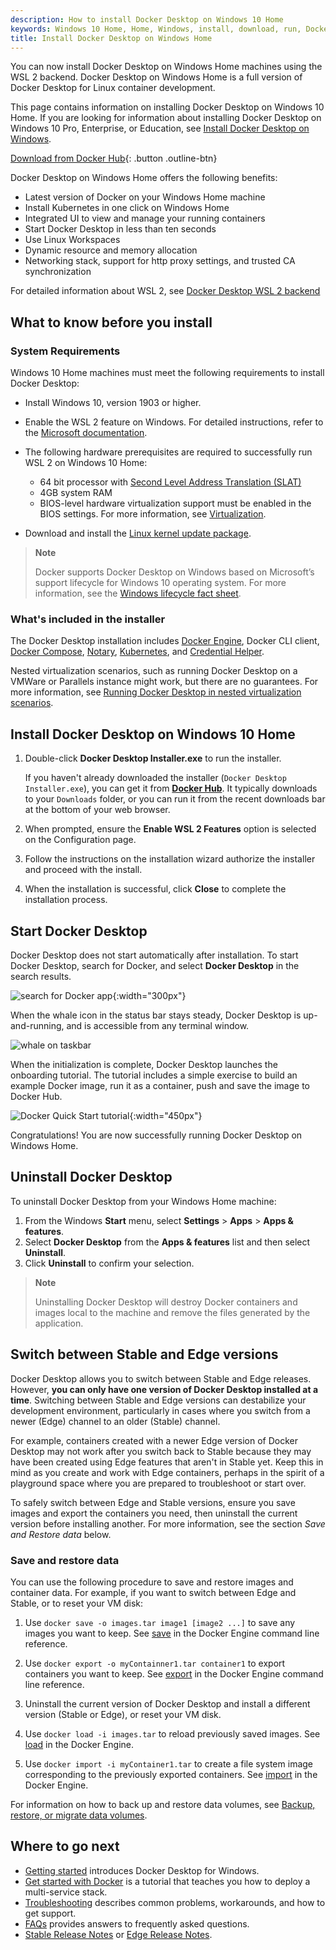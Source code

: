 ```yaml
---
description: How to install Docker Desktop on Windows 10 Home
keywords: Windows 10 Home, Home, Windows, install, download, run, Docker, local
title: Install Docker Desktop on Windows Home
---
```


You can now install Docker Desktop on Windows Home machines using the WSL 2 backend.
Docker Desktop on Windows Home is a full version of Docker Desktop for Linux container
development.

This page contains information on installing Docker Desktop on Windows 10 Home.
If you are looking for information about installing Docker Desktop on Windows 10
Pro, Enterprise, or Education, see [Install Docker Desktop on Windows](install.md).

[Download from Docker Hub](https://hub.docker.com/editions/community/docker-ce-desktop-windows/){:
.button .outline-btn}

Docker Desktop on Windows Home offers the following benefits:

- Latest version of Docker on your Windows Home machine
- Install Kubernetes in one click on Windows Home
- Integrated UI to view and manage your running containers
- Start Docker Desktop in less than ten seconds
- Use Linux Workspaces
- Dynamic resource and memory allocation
- Networking stack, support for http proxy settings, and trusted CA synchronization

For detailed information about WSL 2, see [Docker Desktop WSL 2 backend](wsl.md)

## What to know before you install

### System Requirements

Windows 10 Home machines must meet the following requirements to install Docker Desktop:

  - Install Windows 10, version 1903 or higher.
  - Enable the WSL 2 feature on Windows. For detailed instructions, refer to the
    [Microsoft documentation](https://docs.microsoft.com/en-us/windows/wsl/install-win10).
  - The following hardware prerequisites are required to successfully run
WSL 2 on Windows 10 Home:

     - 64 bit processor with [Second Level Address Translation (SLAT)](http://en.wikipedia.org/wiki/Second_Level_Address_Translation)
     - 4GB system RAM
    - BIOS-level hardware virtualization support must be enabled in the
    BIOS settings.  For more information, see
    [Virtualization](troubleshoot.md#virtualization-must-be-enabled).
  - Download and install the [Linux kernel update package](https://docs.microsoft.com/windows/wsl/wsl2-kernel).

> **Note**
>
> Docker supports Docker Desktop on Windows based on Microsoft’s support lifecycle
> for Windows 10 operating system. For more information, see the
> [Windows lifecycle fact sheet](https://support.microsoft.com/en-us/help/13853/windows-lifecycle-fact-sheet).

### What's included in the installer

The Docker Desktop installation includes [Docker Engine](../engine/index.md),
Docker CLI client, [Docker Compose](../compose/index.md),
[Notary](../notary/getting_started.md),
[Kubernetes](https://github.com/kubernetes/kubernetes/),
and [Credential Helper](https://github.com/docker/docker-credential-helpers/).

Nested virtualization scenarios, such as running Docker Desktop on a
VMWare or Parallels instance might work, but there are no guarantees. For
more information, see [Running Docker Desktop in nested virtualization scenarios](troubleshoot.md#running-docker-desktop-in-nested-virtualization-scenarios).

## Install Docker Desktop on Windows 10 Home

1.  Double-click **Docker Desktop Installer.exe** to run the installer.

    If you haven't already downloaded the installer (`Docker Desktop Installer.exe`), you can get it from
    [**Docker Hub**](https://hub.docker.com/editions/community/docker-ce-desktop-windows/).
    It typically downloads to your `Downloads` folder, or you can run it from
    the recent downloads bar at the bottom of your web browser.

2.  When prompted, ensure the **Enable WSL 2 Features** option is selected on the Configuration page.

3.  Follow the instructions on the installation wizard authorize the installer and proceed with the install.

4.  When the installation is successful, click **Close** to complete the installation process.

## Start Docker Desktop

Docker Desktop does not start automatically after installation. To start Docker Desktop, search for Docker, and select **Docker Desktop** in the search results.

![search for Docker app](images/docker-app-search.png){:width="300px"}

When the whale icon in the status bar stays steady, Docker Desktop is up-and-running, and is accessible from any terminal window.

![whale on taskbar](images/whale-icon-systray.png)

When the initialization is complete, Docker Desktop launches the onboarding tutorial. The tutorial includes a simple exercise to build an example Docker image, run it as a container, push and save the image to Docker Hub.

![Docker Quick Start tutorial](images/docker-tutorial-win.png){:width="450px"}

Congratulations! You are now successfully running Docker Desktop on Windows Home.

## Uninstall Docker Desktop

To uninstall Docker Desktop from your Windows Home machine:

1. From the Windows **Start** menu, select **Settings** > **Apps** > **Apps & features**.
2. Select **Docker Desktop** from the **Apps & features** list and then select **Uninstall**.
3. Click **Uninstall** to confirm your selection.

> **Note**
>
> Uninstalling Docker Desktop will destroy Docker containers and images local to the machine and remove the files generated by the application.

## Switch between Stable and Edge versions

Docker Desktop allows you to switch between Stable and Edge releases. However, **you can only have one version of Docker Desktop installed at a time**. Switching between Stable and Edge versions can destabilize your development environment, particularly in cases where you switch from a newer (Edge) channel to an older (Stable) channel.

For example, containers created with a newer Edge version of Docker Desktop may
not work after you switch back to Stable because they may have been created
using Edge features that aren't in Stable yet. Keep this in mind as
you create and work with Edge containers, perhaps in the spirit of a playground
space where you are prepared to troubleshoot or start over.

To safely switch between Edge and Stable versions, ensure you save images and export the containers you need, then uninstall the current version before installing another. For more information, see the section _Save and Restore data_ below.

### Save and restore data

You can use the following procedure to save and restore images and container data. For example, if you want to switch between Edge and Stable, or to reset your VM disk:

1. Use `docker save -o images.tar image1 [image2 ...]` to save any images you
    want to keep. See [save](../engine/reference/commandline/save.md) in the Docker
    Engine command line reference.

2. Use `docker export -o myContainner1.tar container1` to export containers you
    want to keep. See [export](../engine/reference/commandline/export.md) in the
    Docker Engine command line reference.

3. Uninstall the current version of Docker Desktop and install a different version (Stable or Edge), or reset your VM disk.

4. Use `docker load -i images.tar` to reload previously saved images. See
    [load](../engine/reference/commandline/load.md) in the Docker Engine.

5. Use `docker import -i myContainer1.tar` to create a file system image
    corresponding to the previously exported containers. See
    [import](../engine/reference/commandline/import.md) in the Docker Engine.

For information on how to back up and restore data volumes, see [Backup, restore, or migrate data volumes](../storage/volumes.md#backup-restore-or-migrate-data-volumes).

## Where to go next

* [Getting started](index.md) introduces Docker Desktop for Windows.
* [Get started with Docker](../get-started/index.md) is a tutorial that teaches
  you how to deploy a multi-service stack.
* [Troubleshooting](troubleshoot.md) describes common problems, workarounds, and
  how to get support.
* [FAQs](faqs.md) provides answers to frequently asked questions.
* [Stable Release Notes](release-notes.md) or [Edge Release Notes](edge-release-notes.md).
